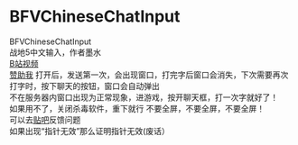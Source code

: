 # BFVChineseChatInput
BFVChineseChatInput  
战地5中文输入，作者墨水  
[B站视频](https://www.bilibili.com/video/BV1Ev411T7Dh)   
[赞助我](https://afdian.net/@BFVChineseInput)
打开后，发送第一次，会出现窗口，打完字后窗口会消失，下次需要再次打字时，按下聊天的按钮，窗口会自动弹出  
不在服务器内窗口出现为正常现象，进游戏，按开聊天框，打一次字就好了！  
如果用不了，关闭杀毒软件，重下就行 
不要全屏，不要全屏，不要全屏！  
可以去[贴吧](https://tieba.baidu.com/p/7494500855)反馈问题  
如果出现“指针无效”那么证明指针无效(废话）
